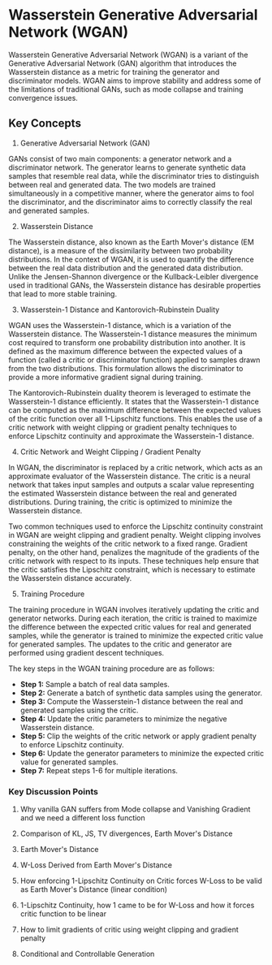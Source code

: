 # Wasserstein Generative Adversarial Network (WGAN)

Wasserstein Generative Adversarial Network (WGAN) is a variant of the Generative Adversarial Network (GAN) algorithm that introduces the Wasserstein distance as a metric for training the generator and discriminator models. WGAN aims to improve stability and address some of the limitations of traditional GANs, such as mode collapse and training convergence issues.

## Key Concepts

1. Generative Adversarial Network (GAN)

GANs consist of two main components: a generator network and a discriminator network. The generator learns to generate synthetic data samples that resemble real data, while the discriminator tries to distinguish between real and generated data. The two models are trained simultaneously in a competitive manner, where the generator aims to fool the discriminator, and the discriminator aims to correctly classify the real and generated samples.

2. Wasserstein Distance

The Wasserstein distance, also known as the Earth Mover's distance (EM distance), is a measure of the dissimilarity between two probability distributions. In the context of WGAN, it is used to quantify the difference between the real data distribution and the generated data distribution. Unlike the Jensen-Shannon divergence or the Kullback-Leibler divergence used in traditional GANs, the Wasserstein distance has desirable properties that lead to more stable training.

3. Wasserstein-1 Distance and Kantorovich-Rubinstein Duality

WGAN uses the Wasserstein-1 distance, which is a variation of the Wasserstein distance. The Wasserstein-1 distance measures the minimum cost required to transform one probability distribution into another. It is defined as the maximum difference between the expected values of a function (called a critic or discriminator function) applied to samples drawn from the two distributions. This formulation allows the discriminator to provide a more informative gradient signal during training.

The Kantorovich-Rubinstein duality theorem is leveraged to estimate the Wasserstein-1 distance efficiently. It states that the Wasserstein-1 distance can be computed as the maximum difference between the expected values of the critic function over all 1-Lipschitz functions. This enables the use of a critic network with weight clipping or gradient penalty techniques to enforce Lipschitz continuity and approximate the Wasserstein-1 distance.

4. Critic Network and Weight Clipping / Gradient Penalty

In WGAN, the discriminator is replaced by a critic network, which acts as an approximate evaluator of the Wasserstein distance. The critic is a neural network that takes input samples and outputs a scalar value representing the estimated Wasserstein distance between the real and generated distributions. During training, the critic is optimized to minimize the Wasserstein distance.

Two common techniques used to enforce the Lipschitz continuity constraint in WGAN are weight clipping and gradient penalty. Weight clipping involves constraining the weights of the critic network to a fixed range. Gradient penalty, on the other hand, penalizes the magnitude of the gradients of the critic network with respect to its inputs. These techniques help ensure that the critic satisfies the Lipschitz constraint, which is necessary to estimate the Wasserstein distance accurately.

5. Training Procedure

The training procedure in WGAN involves iteratively updating the critic and generator networks. During each iteration, the critic is trained to maximize the difference between the expected critic values for real and generated samples, while the generator is trained to minimize the expected critic value for generated samples. The updates to the critic and generator are performed using gradient descent techniques.

The key steps in the WGAN training procedure are as follows:

- **Step 1:** Sample a batch of real data samples.
- **Step 2:** Generate a batch of synthetic data samples using the generator.
- **Step 3:** Compute the Wasserstein-1 distance between the real and generated samples using the critic.
- **Step 4:** Update the critic parameters to minimize the negative Wasserstein distance.
- **Step 5:** Clip the weights of the critic network or apply gradient penalty to enforce Lipschitz continuity.
- **Step 6:** Update the generator parameters to minimize the expected critic value for generated samples.
- **Step 7:** Repeat steps 1-6 for multiple iterations.

### Key Discussion Points

1. Why vanilla GAN suffers from Mode collapse and Vanishing Gradient and we need a different loss function

2. Comparison of KL, JS, TV divergences, Earth Mover's Distance

3. Earth Mover's Distance

4. W-Loss Derived from Earth Mover's Distance

5. How enforcing 1-Lipschitz Continuity on Critic forces W-Loss to be valid as Earth Mover's Distance (linear condition)

6. 1-Lipschitz Continuity, how 1 came to be for W-Loss and how it forces critic function to be linear

7. How to limit gradients of critic using weight clipping and gradient penalty

8. Conditional and Controllable Generation
